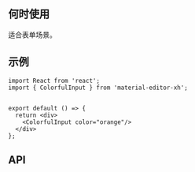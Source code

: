 ## 何时使用

适合表单场景。

## 示例

```tsx
import React from 'react';
import { ColorfulInput } from 'material-editor-xh';


export default () => {
  return <div>
    <ColorfulInput color="orange"/>
  </div>
};
```

## API

<API hideTitle  src="@/components/colorful-input/colorful-input.tsx" />
